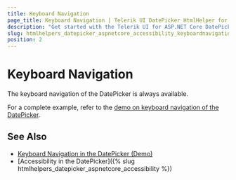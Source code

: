 ```yaml
---
title: Keyboard Navigation
page_title: Keyboard Navigation | Telerik UI DatePicker HtmlHelper for ASP.NET Core
description: "Get started with the Telerik UI for ASP.NET Core DatePicker and learn about the accessibility support it provides through its keyboard navigation functionality."
slug: htmlhelpers_datepicker_aspnetcore_accessibility_keyboardnavigation
position: 2
---
```


# Keyboard Navigation

The keyboard navigation of the DatePicker is always available.

For a complete example, refer to the [demo on keyboard navigation of the DatePicker](https://demos.telerik.com/aspnet-core/datepicker/keyboard-navigation).

## See Also

* [Keyboard Navigation in the DatePicker (Demo)](https://demos.telerik.com/aspnet-core/datepicker/keyboard-navigation)
* [Accessibility in the DatePicker]({% slug htmlhelpers_datepicker_aspnetcore_accessibility %})
